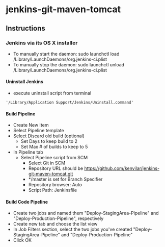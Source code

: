 # jenkins-git-maven-tomcat

## Instructions
### Jenkins via its OS X installer
- To manually start the daemon: sudo launchctl load /Library/LaunchDaemons/org.jenkins-ci.plist
- To manually stop the daemon: sudo launchctl unload /Library/LaunchDaemons/org.jenkins-ci.plist

#### Uninstall Jenkins
- execute uninstall script from terminal
```
'/Library/Application Support/Jenkins/Uninstall.command'
```

#### Build Pipeline
- Create New Item
- Select Pipeline template
- Select Discard old build (optional)
  - Set Days to keep build to 2
  - Set Max # of builds to keep to 5
- In Pipeline tab
  - Select Pipeline script from SCM
    - Select Git in SCM
    - Repository URL should be https://github.com/kenvilar/jenkins-git-maven-tomcat.git
    - */master is set for Branch Specifier
    - Repository browser: Auto
    - Script Path: Jenkinsfile

#### Build Code Pipeline
- Create two jobs and named them "Deploy-StagingArea-Pipeline" and "Deploy-Production-Pipeline", respectively
- Create new tab and choose the list view
- In Job Filters section, select the two jobs you've created "Deploy-StagingArea-Pipeline" and "Deploy-Production-Pipeline"
- Click OK
  
  
